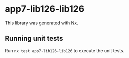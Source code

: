 # app7-lib126-lib126

This library was generated with [Nx](https://nx.dev).

## Running unit tests

Run `nx test app7-lib126-lib126` to execute the unit tests.
